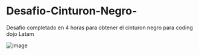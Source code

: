 # Desafio-Cinturon-Negro-
Desafio completado en 4 horas para obtener el cinturon negro para  coding dojo Latam


![image](https://user-images.githubusercontent.com/80694643/179381368-a8bc977d-3d66-44de-b068-5c2343193006.png)
